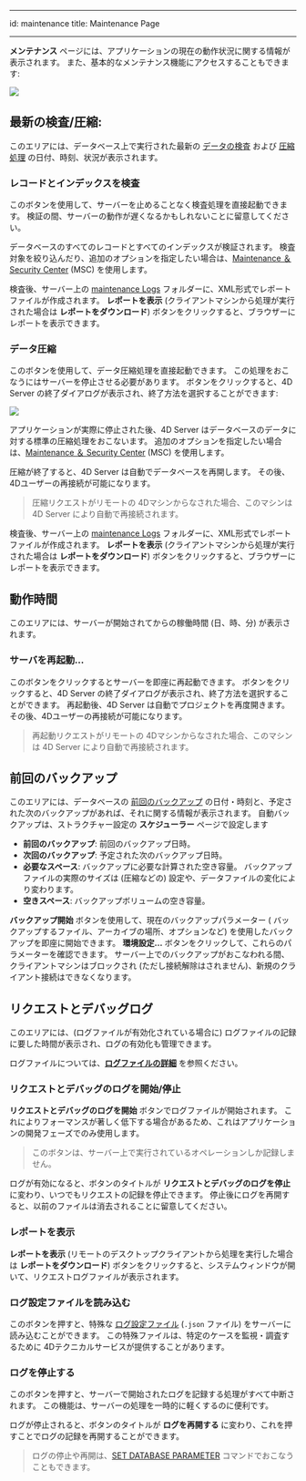 - - -
id: maintenance title: Maintenance Page
- - -


**メンテナンス** ページには、アプリケーションの現在の動作状況に関する情報が表示されます。 また、基本的なメンテナンス機能にアクセスすることもできます:

![](../assets/en/Admin/server-maintenance.png)


## 最新の検査/圧縮:

このエリアには、データベース上で実行された最新の [データの検査](MSC/verify.md) および [圧縮処理](MSC/compact.md) の日付、時刻、状況が表示されます。

### レコードとインデックスを検査

このボタンを使用して、サーバーを止めることなく検査処理を直接起動できます。 検証の間、サーバーの動作が遅くなるかもしれないことに留意してください。

データベースのすべてのレコードとすべてのインデックスが検証されます。 検査対象を絞り込んだり、追加のオプションを指定したい場合は、[Maintenance ＆ Security Center](MSC/overview.md) (MSC) を使用します。

検査後、サーバー上の [maintenance Logs](Project/architecture.md#logs) フォルダーに、XML形式でレポートファイルが作成されます。 **レポートを表示** (クライアントマシンから処理が実行された場合は **レポートをダウンロード**) ボタンをクリックすると、ブラウザーにレポートを表示できます。

### データ圧縮

このボタンを使用して、データ圧縮処理を直接起動できます。 この処理をおこなうにはサーバーを停止させる必要があります。 ボタンをクリックすると、4D Server の終了ダイアログが表示され、終了方法を選択することができます:

![](../assets/en/Admin/server-shut.png)

アプリケーションが実際に停止された後、4D Server はデータベースのデータに対する標準の圧縮処理をおこないます。 追加のオプションを指定したい場合は、[Maintenance ＆ Security Center](MSC/overview.md) (MSC) を使用します。

圧縮が終了すると、4D Server は自動でデータベースを再開します。 その後、4Dユーザーの再接続が可能になります。

> 圧縮リクエストがリモートの 4Dマシンからなされた場合、このマシンは 4D Server により自動で再接続されます。

検査後、サーバー上の [maintenance Logs](Project/architecture.md#logs) フォルダーに、XML形式でレポートファイルが作成されます。 **レポートを表示** (クライアントマシンから処理が実行された場合は **レポートをダウンロード**) ボタンをクリックすると、ブラウザーにレポートを表示できます。


## 動作時間

このエリアには、サーバーが開始されてからの稼働時間 (日、時、分) が表示されます。


### サーバを再起動...

このボタンをクリックするとサーバーを即座に再起動できます。 ボタンをクリックすると、4D Server の終了ダイアログが表示され、終了方法を選択することができます。 再起動後、4D Server は自動でプロジェクトを再度開きます。 その後、4Dユーザーの再接続が可能になります。

> 再起動リクエストがリモートの 4Dマシンからなされた場合、このマシンは 4D Server により自動で再接続されます。

## 前回のバックアップ

このエリアには、データベースの [前回のバックアップ](MSC/backup.md) の日付・時刻と、予定された次のバックアップがあれば、それに関する情報が表示されます。 自動バックアップは、ストラクチャー設定の **スケジューラー** ページで設定します

- **前回のバックアップ**: 前回のバックアップ日時。
- **次回のバックアップ**: 予定された次のバックアップ日時。
- **必要なスペース**: バックアップに必要な計算された空き容量。 バックアップファイルの実際のサイズは (圧縮などの) 設定や、データファイルの変化により変わります。
- **空きスペース**: バックアップボリュームの空き容量。


**バックアップ開始** ボタンを使用して、現在のバックアップパラメーター ( バックアップするファイル、アーカイブの場所、オプションなど) を使用したバックアップを即座に開始できます。 **環境設定...** ボタンをクリックして、これらのパラメーターを確認できます。 サーバー上でのバックアップがおこなわれる間、クライアントマシンはブロックされ (ただし接続解除はされません)、新規のクライアント接続はできなくなります。


## リクエストとデバッグログ

このエリアには、(ログファイルが有効化されている場合に) ログファイルの記録に要した時間が表示され、ログの有効化も管理できます。

ログファイルについては、[**ログファイルの詳細**](Debugging/debugLogFiles.md) を参照ください。

### リクエストとデバッグのログを開始/停止

**リクエストとデバッグのログを開始** ボタンでログファイルが開始されます。 これによりフォーマンスが著しく低下する場合があるため、これはアプリケーションの開発フェーズでのみ使用します。

> このボタンは、サーバー上で実行されているオペレーションしか記録しません。

ログが有効になると、ボタンのタイトルが **リクエストとデバッグのログを停止** に変わり、いつでもリクエストの記録を停止できます。 停止後にログを再開すると、以前のファイルは消去されることに留意してください。

### レポートを表示

**レポートを表示** (リモートのデスクトップクライアントから処理を実行した場合は **レポートをダウンロード**) ボタンをクリックすると、システムウィンドウが開いて、リクエストログファイルが表示されます。

### ログ設定ファイルを読み込む

このボタンを押すと、特殊な [ログ設定ファイル](Debugging/debugLogFiles.md#ログ設定ファイルを使用する) (`.json` ファイル) をサーバーに読み込むことができます。 この特殊ファイルは、特定のケースを監視・調査するために 4Dテクニカルサービスが提供することがあります。


### ログを停止する

このボタンを押すと、サーバーで開始されたログを記録する処理がすべて中断されます。 この機能は、サーバーの処理を一時的に軽くするのに便利です。

ログが停止されると、ボタンのタイトルが **ログを再開する** に変わり、これを押すことでログの記録を再開することができます。

> ログの停止や再開は、[SET DATABASE PARAMETER](https://doc.4d.com/4dv19/help/command/ja/page642.html) コマンドでおこなうこともできます。
